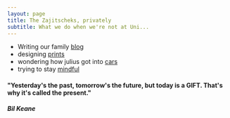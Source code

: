 ```yaml
---
layout: page
title: The Zajitscheks, privately
subtitle: What we do when we're not at Uni...
---
```


- Writing our family [blog](https://juliuszajitschek.wordpress.com/)
- designing [prints](https://zenzaj.teemill.com/)
- wondering how julius got into [cars](https://juliussupercars.wordpress.com/)
- trying to stay [mindful](https://zenzaj.wordpress.com/)

#### "Yesterday's the past, tomorrow's the future, but today is a GIFT. That's why it's called the present."  

***Bil Keane***

